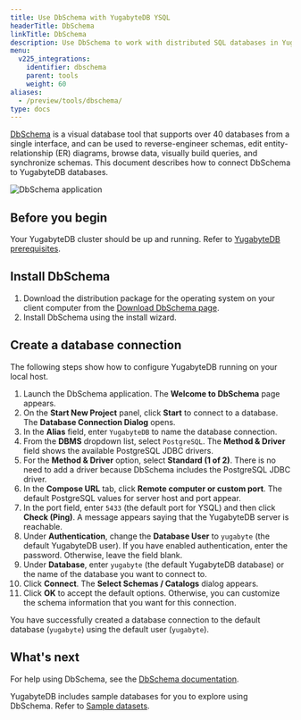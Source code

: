 ```yaml
---
title: Use DbSchema with YugabyteDB YSQL
headerTitle: DbSchema
linkTitle: DbSchema
description: Use DbSchema to work with distributed SQL databases in YugabyteDB.
menu:
  v225_integrations:
    identifier: dbschema
    parent: tools
    weight: 60
aliases:
  - /preview/tools/dbschema/
type: docs
---
```


[DbSchema](https://dbschema.com/) is a visual database tool that supports over 40 databases from a single interface, and can be used to reverse-engineer schemas, edit entity-relationship (ER) diagrams, browse data, visually build queries, and synchronize schemas. This document describes how to connect DbSchema to YugabyteDB databases.

![DbSchema application](/images/develop/tools/dbschema/dbschema-application.png)

## Before you begin

Your YugabyteDB cluster should be up and running. Refer to [YugabyteDB prerequisites](../#yugabytedb-prerequisites).

## Install DbSchema

1. Download the distribution package for the operating system on your client computer from the [Download DbSchema page](https://dbschema.com/download.html).
1. Install DbSchema using the install wizard.

## Create a database connection

The following steps show how to configure YugabyteDB running on your local host.

1. Launch the DbSchema application. The **Welcome to DbSchema** page appears.
1. On the **Start New Project** panel, click **Start** to connect to a database. The **Database Connection Dialog** opens.
1. In the **Alias** field, enter `YugabyteDB` to name the database connection.
1. From the **DBMS** dropdown list, select `PostgreSQL`. The **Method & Driver** field shows the available PostgreSQL JDBC drivers.
1. For the **Method & Driver** option, select **Standard (1 of 2)**. There is no need to add a driver because DbSchema includes the PostgreSQL JDBC driver.
1. In the **Compose URL** tab, click **Remote computer or custom port**. The default PostgreSQL values for server host and port appear.
1. In the port field, enter `5433` (the default port for YSQL) and then click **Check (Ping)**. A message appears saying that the YugabyteDB server is reachable.
1. Under **Authentication**, change the **Database User** to `yugabyte` (the default YugabyteDB user). If you have enabled authentication, enter the password. Otherwise, leave the field blank.
1. Under **Database**, enter `yugabyte` (the default YugabyteDB database) or the name of the database you want to connect to.
1. Click **Connect**. The **Select Schemas / Catalogs** dialog appears.
1. Click **OK** to accept the default options. Otherwise, you can customize the schema information that you want for this connection.

You have successfully created a database connection to the default database (`yugabyte`) using the default user (`yugabyte`).

## What's next

For help using DbSchema, see the [DbSchema documentation](https://dbschema.com/documentation/index.html).

YugabyteDB includes sample databases for you to explore using DbSchema. Refer to [Sample datasets](../../../sample-data/).
